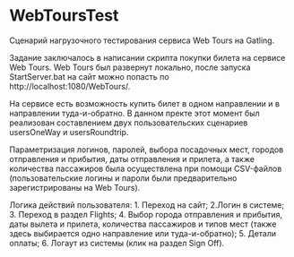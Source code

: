 # WebToursTest
Сценарий нагрузочного тестирования сервиса Web Tours на Gatling. 

Задание заключалось в написании скрипта покупки билета на сервисе Web Tours. Web Tours был развернут локально, после запуска StartServer.bat на сайт можно попасть по http://localhost:1080/WebTours/. 

На сервисе есть возможность купить билет в одном направлении и в направлении туда-и-обратно. В данном пректе этот момент был реализован составлением двух пользовательских сценариев usersOneWay и usersRoundtrip. 

Параметризация логинов, паролей, выбора посадочных мест, городов отправления и прибытия, даты отправления и прилета, а также количества пассажиров была осуществлена при помощи CSV-файлов (пользовательские логины и пароли были предварительно зарегистрированы на Web Tours).

Логика действий пользователя: 1. Переход на сайт; 2.Логин в системе; 3. Переход в раздел Flights; 4. Выбор города отправления и прибытия, даты вылета и прилета, количества пассажиров и типов мест (также здесь выбирается одно направление или туда-и-обратно); 5. Детали оплаты; 6. Логаут из системы (клик на раздел Sign Off).
